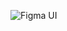 
![Figma UI](https://res.cloudinary.com/dmlaqelqw/image/upload/v1704981500/sj5fw7hhzhkgmqe5rtae.png
)

